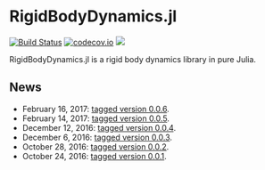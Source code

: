 # RigidBodyDynamics.jl

[![Build Status](https://travis-ci.org/tkoolen/RigidBodyDynamics.jl.svg?branch=master)](https://travis-ci.org/tkoolen/RigidBodyDynamics.jl)
[![codecov.io](https://codecov.io/github/tkoolen/RigidBodyDynamics.jl/coverage.svg?branch=master)](https://codecov.io/github/tkoolen/RigidBodyDynamics.jl?branch=master)
[![](https://img.shields.io/badge/docs-latest-blue.svg)](https://tkoolen.github.io/RigidBodyDynamics.jl/latest)

RigidBodyDynamics.jl is a rigid body dynamics library in pure Julia.

## News
* February 16, 2017: [tagged version 0.0.6](https://github.com/JuliaLang/METADATA.jl/pull/7989).
* February 14, 2017: [tagged version 0.0.5](https://github.com/JuliaLang/METADATA.jl/pull/7953).
* December 12, 2016: [tagged version 0.0.4](https://github.com/JuliaLang/METADATA.jl/pull/7256).
* December 6, 2016: [tagged version 0.0.3](https://github.com/JuliaLang/METADATA.jl/pull/7183).
* October 28, 2016: [tagged version 0.0.2](https://github.com/JuliaLang/METADATA.jl/pull/6896).
* October 24, 2016: [tagged version 0.0.1](https://github.com/JuliaLang/METADATA.jl/pull/6831).

